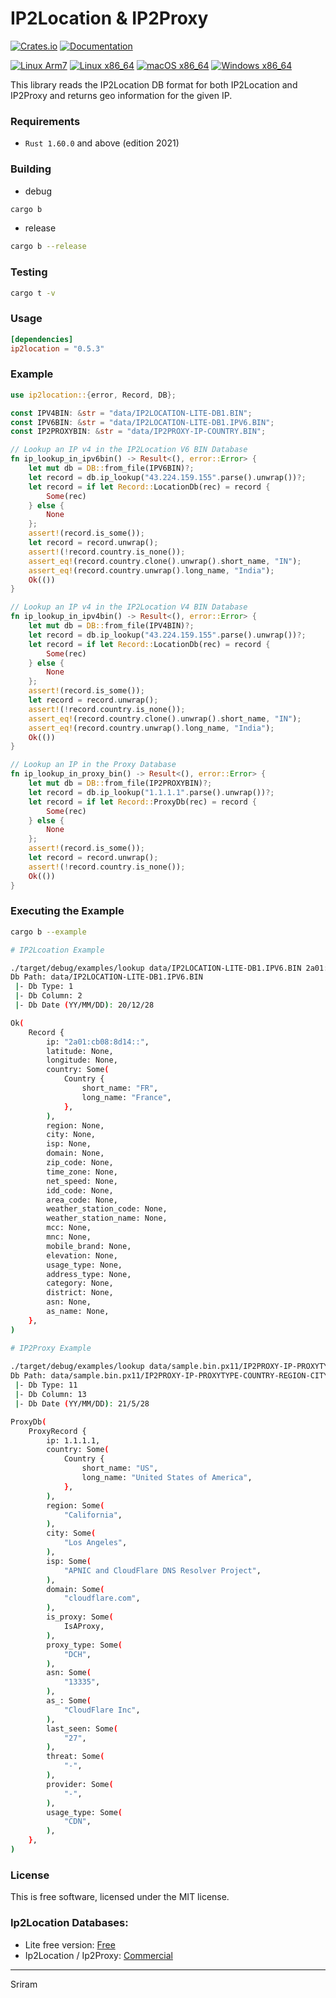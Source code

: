 # IP2Location & IP2Proxy

[![Crates.io](https://img.shields.io/crates/v/ip2location)](https://crates.io/crates/ip2location)
[![Documentation](https://docs.rs/ip2location/badge.svg)](https://docs.rs/ip2location/)

[![Linux Arm7](https://github.com/marirs/rust-ip2location/actions/workflows/linux_arm.yml/badge.svg)](https://github.com/marirs/rust-ip2location/actions/workflows/linux_arm.yml)
[![Linux x86_64](https://github.com/marirs/rust-ip2location/actions/workflows/linux_x86_64.yml/badge.svg)](https://github.com/marirs/rust-ip2location/actions/workflows/linux_x86_64.yml)
[![macOS x86_64](https://github.com/marirs/rust-ip2location/actions/workflows/macos.yml/badge.svg)](https://github.com/marirs/rust-ip2location/actions/workflows/macos.yml)
[![Windows x86_64](https://github.com/marirs/rust-ip2location/actions/workflows/windows.yml/badge.svg)](https://github.com/marirs/rust-ip2location/actions/workflows/windows.yml)


This library reads the IP2Location DB format for both IP2Location and IP2Proxy and returns geo information for the given IP.

### Requirements
- `Rust 1.60.0` and above (edition 2021)

### Building
- debug
```bash
cargo b
```
- release
```bash
cargo b --release
```

### Testing
```bash
cargo t -v
```

### Usage
```toml
[dependencies]
ip2location = "0.5.3"
```

### Example
```rust
use ip2location::{error, Record, DB};

const IPV4BIN: &str = "data/IP2LOCATION-LITE-DB1.BIN";
const IPV6BIN: &str = "data/IP2LOCATION-LITE-DB1.IPV6.BIN";
const IP2PROXYBIN: &str = "data/IP2PROXY-IP-COUNTRY.BIN";

// Lookup an IP v4 in the IP2Location V6 BIN Database
fn ip_lookup_in_ipv6bin() -> Result<(), error::Error> {
    let mut db = DB::from_file(IPV6BIN)?;
    let record = db.ip_lookup("43.224.159.155".parse().unwrap())?;
    let record = if let Record::LocationDb(rec) = record {
        Some(rec)
    } else {
        None
    };
    assert!(record.is_some());
    let record = record.unwrap();
    assert!(!record.country.is_none());
    assert_eq!(record.country.clone().unwrap().short_name, "IN");
    assert_eq!(record.country.unwrap().long_name, "India");
    Ok(())
}

// Lookup an IP v4 in the IP2Location V4 BIN Database
fn ip_lookup_in_ipv4bin() -> Result<(), error::Error> {
    let mut db = DB::from_file(IPV4BIN)?;
    let record = db.ip_lookup("43.224.159.155".parse().unwrap())?;
    let record = if let Record::LocationDb(rec) = record {
        Some(rec)
    } else {
        None
    };
    assert!(record.is_some());
    let record = record.unwrap();
    assert!(!record.country.is_none());
    assert_eq!(record.country.clone().unwrap().short_name, "IN");
    assert_eq!(record.country.unwrap().long_name, "India");
    Ok(())
}

// Lookup an IP in the Proxy Database
fn ip_lookup_in_proxy_bin() -> Result<(), error::Error> {
    let mut db = DB::from_file(IP2PROXYBIN)?;
    let record = db.ip_lookup("1.1.1.1".parse().unwrap())?;
    let record = if let Record::ProxyDb(rec) = record {
        Some(rec)
    } else {
        None
    };
    assert!(record.is_some());
    let record = record.unwrap();
    assert!(!record.country.is_none());
    Ok(())
}
```

### Executing the Example
```bash
cargo b --example

# IP2Lcoation Example

./target/debug/examples/lookup data/IP2LOCATION-LITE-DB1.IPV6.BIN 2a01:cb08:8d14::
Db Path: data/IP2LOCATION-LITE-DB1.IPV6.BIN
 |- Db Type: 1
 |- Db Column: 2
 |- Db Date (YY/MM/DD): 20/12/28

Ok(
    Record {
        ip: "2a01:cb08:8d14::",
        latitude: None,
        longitude: None,
        country: Some(
            Country {
                short_name: "FR",
                long_name: "France",
            },
        ),
        region: None,
        city: None,
        isp: None,
        domain: None,
        zip_code: None,
        time_zone: None,
        net_speed: None,
        idd_code: None,
        area_code: None,
        weather_station_code: None,
        weather_station_name: None,
        mcc: None,
        mnc: None,
        mobile_brand: None,
        elevation: None,
        usage_type: None,
        address_type: None,
        category: None,
        district: None,
        asn: None,
        as_name: None,
    },
)

# IP2Proxy Example 
 
./target/debug/examples/lookup data/sample.bin.px11/IP2PROXY-IP-PROXYTYPE-COUNTRY-REGION-CITY-ISP-DOMAIN-USAGETYPE-ASN-LASTSEEN-THREAT-RESIDENTIAL-PROVIDER.BIN 194.59.249.19
Db Path: data/sample.bin.px11/IP2PROXY-IP-PROXYTYPE-COUNTRY-REGION-CITY-ISP-DOMAIN-USAGETYPE-ASN-LASTSEEN-THREAT-RESIDENTIAL-PROVIDER.BIN
 |- Db Type: 11
 |- Db Column: 13
 |- Db Date (YY/MM/DD): 21/5/28

ProxyDb(
    ProxyRecord {
        ip: 1.1.1.1,
        country: Some(
            Country {
                short_name: "US",
                long_name: "United States of America",
            },
        ),
        region: Some(
            "California",
        ),
        city: Some(
            "Los Angeles",
        ),
        isp: Some(
            "APNIC and CloudFlare DNS Resolver Project",
        ),
        domain: Some(
            "cloudflare.com",
        ),
        is_proxy: Some(
            IsAProxy,
        ),
        proxy_type: Some(
            "DCH",
        ),
        asn: Some(
            "13335",
        ),
        as_: Some(
            "CloudFlare Inc",
        ),
        last_seen: Some(
            "27",
        ),
        threat: Some(
            "-",
        ),
        provider: Some(
            "-",
        ),
        usage_type: Some(
            "CDN",
        ),
    },
)
```

### License
This is free software, licensed under the MIT license.

### Ip2Location Databases:
- Lite free version: [Free](https://lite.ip2location.com/)
- Ip2Location / Ip2Proxy: [Commercial](https://ip2location.com/database/)

---
Sriram



